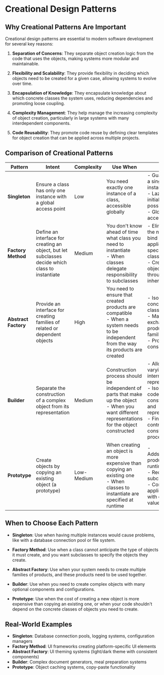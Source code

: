 # Creational Design Patterns

## Why Creational Patterns Are Important

Creational design patterns are essential to modern software development for several key reasons:

1. **Separation of Concerns**: They separate object creation logic from the code that uses the objects, making systems more modular and maintainable.

2. **Flexibility and Scalability**: They provide flexibility in deciding which objects need to be created for a given case, allowing systems to evolve over time.

3. **Encapsulation of Knowledge**: They encapsulate knowledge about which concrete classes the system uses, reducing dependencies and promoting loose coupling.

4. **Complexity Management**: They help manage the increasing complexity of object creation, particularly in large systems with many interdependent components.

5. **Code Reusability**: They promote code reuse by defining clear templates for object creation that can be applied across multiple projects.

## Comparison of Creational Patterns

| Pattern | Intent | Complexity | Use When | Pros | Cons |
|---------|--------|------------|----------|------|------|
| **Singleton** | Ensure a class has only one instance with a global access point | Low | You need exactly one instance of a class, accessible globally | - Guarantees a single instance<br>- Lazy initialization possible<br>- Global access point | - Can make unit testing difficult<br>- Can hide dependencies<br>- Thread safety concerns |
| **Factory Method** | Define an interface for creating an object, but let subclasses decide which class to instantiate | Medium | You don't know ahead of time what class you need to instantiate<br>- When classes delegate responsibility to subclasses | - Eliminates the need to bind application-specific classes<br>- Creates objects through inheritance | - May require creating many subclasses to implement<br>- Can become complex |
| **Abstract Factory** | Provide an interface for creating families of related or dependent objects | High | You need to ensure that created products are compatible<br>- When a system needs to be independent from the way its products are created | - Isolates concrete classes<br>- Makes exchanging product families easy<br>- Promotes consistency | - Adding new products requires changing interfaces<br>- Complex implementation |
| **Builder** | Separate the construction of a complex object from its representation | Medium | Construction process should be independent of parts that make up the object<br>- When you want different representations for the object constructed | - Allows varying internal representation<br>- Isolates code for construction and representation<br>- Finer control over construction process | - Requires creating a separate ConcreteBuilder for each different product type<br>- Requires builder classes to be mutable |
| **Prototype** | Create objects by copying an existing object (a prototype) | Low-Medium | When creating an object is more expensive than copying an existing one<br>- When classes to instantiate are specified at runtime | - Adds/removes products at runtime<br>- Reduces subclassing<br>- Configures application with dynamic values | - Complex objects with circular references might be difficult to clone<br>- Deep copying can be complex |

## When to Choose Each Pattern

- **Singleton**: Use when having multiple instances would cause problems, like with a database connection pool or file system.

- **Factory Method**: Use when a class cannot anticipate the type of objects it must create, and you want subclasses to specify the objects they create.

- **Abstract Factory**: Use when your system needs to create multiple families of products, and these products need to be used together.

- **Builder**: Use when you need to create complex objects with many optional components and configurations.

- **Prototype**: Use when the cost of creating a new object is more expensive than copying an existing one, or when your code shouldn't depend on the concrete classes of objects you need to create.

## Real-World Examples

- **Singleton**: Database connection pools, logging systems, configuration managers
- **Factory Method**: UI frameworks creating platform-specific UI elements
- **Abstract Factory**: UI theming systems (light/dark theme with consistent components)
- **Builder**: Complex document generators, meal preparation systems
- **Prototype**: Object caching systems, copy-paste functionality